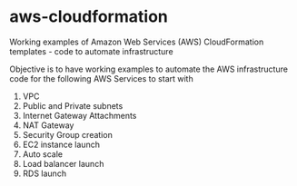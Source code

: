 # aws-cloudformation
Working examples of Amazon Web Services (AWS) CloudFormation templates - code to automate infrastructure 

Objective is to have working examples to automate the AWS infrastructure code for the following AWS Services to start with
  1. VPC
  2. Public and Private subnets
  3. Internet Gateway Attachments
  4. NAT Gateway
  5. Security Group creation
  6. EC2 instance launch
  7. Auto scale
  8. Load balancer launch
  9. RDS launch
